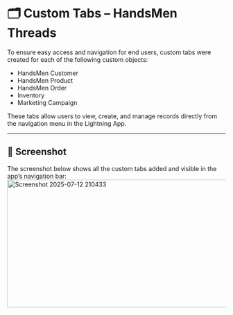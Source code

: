# 🗂️ Custom Tabs – HandsMen Threads

To ensure easy access and navigation for end users, custom tabs were created for each of the following custom objects:

- HandsMen Customer  
- HandsMen Product  
- HandsMen Order  
- Inventory  
- Marketing Campaign

These tabs allow users to view, create, and manage records directly from the navigation menu in the Lightning App.

---

## 📸 Screenshot

The screenshot below shows all the custom tabs added and visible in the app’s navigation bar:
<img width="1471" height="294" alt="Screenshot 2025-07-12 210433" src="https://github.com/user-attachments/assets/0f0d367a-af0a-4dc5-952e-3eb688d940f8" />
